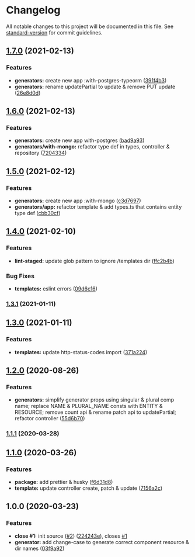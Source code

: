 # Changelog

All notable changes to this project will be documented in this file. See [standard-version](https://github.com/conventional-changelog/standard-version) for commit guidelines.

## [1.7.0](https://github.com/boringcodes/create-service-component/compare/v1.6.0...v1.7.0) (2021-02-13)

### Features

- **generators:** create new app :with-postgres-typeorm ([391f4b3](https://github.com/boringcodes/create-service-component/commit/391f4b310be9caeee5d3961d2d34e32dca2771ce))
- **generators:** rename updatePartial to update & remove PUT update ([26e8d0d](https://github.com/boringcodes/create-service-component/commit/26e8d0d4a125a754471e0b95a863f8afabab6a7f))

## [1.6.0](https://github.com/boringcodes/create-service-component/compare/v1.5.0...v1.6.0) (2021-02-13)

### Features

- **generators:** create new app with-postgres ([bad9a93](https://github.com/boringcodes/create-service-component/commit/bad9a933b9839736f021ca5f25bdedf43e0ec0c9))
- **generators/with-mongo:** refactor type def in types, controller & repository ([7204334](https://github.com/boringcodes/create-service-component/commit/720433444c0e09d4220656d1b6f614e466f54621))

## [1.5.0](https://github.com/boringcodes/create-service-component/compare/v1.4.0...v1.5.0) (2021-02-12)

### Features

- **generators:** create new app :with-mongo ([c3d7697](https://github.com/boringcodes/create-service-component/commit/c3d7697d02fa7777747a8c91c15fd1f95e591500))
- **generators/app:** refactor template & add types.ts that contains entity type def ([cbb30cf](https://github.com/boringcodes/create-service-component/commit/cbb30cf87a1c5e8d6ed0bda8ec5853ed0aec7417))

## [1.4.0](https://github.com/boringcodes/create-service-component/compare/v1.3.1...v1.4.0) (2021-02-10)

### Features

- **lint-staged:** update glob pattern to ignore /templates dir ([ffc2b4b](https://github.com/boringcodes/create-service-component/commit/ffc2b4b46f72c3588f3e605094eeb62eb60dc2d6))

### Bug Fixes

- **templates:** eslint errors ([09d6c16](https://github.com/boringcodes/create-service-component/commit/09d6c16917c1cffbc3a8c77089ca655fc3816528))

### [1.3.1](https://github.com/boringcodes/create-service-component/compare/v1.3.0...v1.3.1) (2021-01-11)

## [1.3.0](https://github.com/boringcodes/create-service-component/compare/v1.2.0...v1.3.0) (2021-01-11)

### Features

- **templates:** update http-status-codes import ([371a224](https://github.com/boringcodes/create-service-component/commit/371a2244bc857371b16804d7cf9d563c672cf1e7))

## [1.2.0](https://github.com/boringcodes/create-service-component/compare/v1.1.1...v1.2.0) (2020-08-26)

### Features

- **generators:** simplify generator props using singular & plural comp name; replace NAME & PLURAL_NAME consts with ENTITY & RESOURCE; remove count api & rename patch api to updatePartial; refactor controller ([55d6b70](https://github.com/boringcodes/create-service-component/commit/55d6b700df9ca5e21e495c71782df8aa7c890868))

### [1.1.1](https://github.com/boringcodes/create-service-component/compare/v1.1.0...v1.1.1) (2020-03-28)

## [1.1.0](https://github.com/boringcodes/create-service-component/compare/v1.0.0...v1.1.0) (2020-03-26)

### Features

- **package:** add prettier & husky ([f6d31d8](https://github.com/boringcodes/create-service-component/commit/f6d31d8e17fd68f49908aad35ff0124acf951569))
- **template:** update controller create, patch & update ([7156a2c](https://github.com/boringcodes/create-service-component/commit/7156a2c25a604eed62ff9d29d7c4b335a5beca5b))

## 1.0.0 (2020-03-23)

### Features

- **close #1:** init source ([#2](https://github.com/boringcodes/create-service-component/issues/2)) ([224243e](https://github.com/boringcodes/create-service-component/commit/224243e3094769880b7a62d0677c9c56cffff064)), closes [#1](https://github.com/boringcodes/create-service-component/issues/1)
- **generator:** add change-case to generate correct component resource & dir names ([03f9a92](https://github.com/boringcodes/create-service-component/commit/03f9a927b37e5d8d2b5d8117c4bcb911879c59da))
